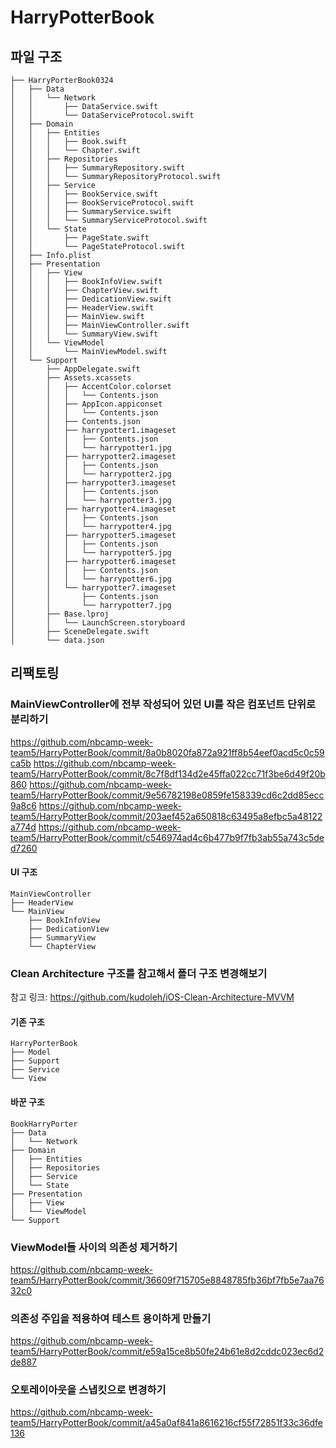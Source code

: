 # HarryPotterBook

## 파일 구조
```
├── HarryPorterBook0324
│   ├── Data
│   │   └── Network
│   │       ├── DataService.swift
│   │       └── DataServiceProtocol.swift
│   ├── Domain
│   │   ├── Entities
│   │   │   ├── Book.swift
│   │   │   └── Chapter.swift
│   │   ├── Repositories
│   │   │   ├── SummaryRepository.swift
│   │   │   └── SummaryRepositoryProtocol.swift
│   │   ├── Service
│   │   │   ├── BookService.swift
│   │   │   ├── BookServiceProtocol.swift
│   │   │   ├── SummaryService.swift
│   │   │   └── SummaryServiceProtocol.swift
│   │   └── State
│   │       ├── PageState.swift
│   │       └── PageStateProtocol.swift
│   ├── Info.plist
│   ├── Presentation
│   │   ├── View
│   │   │   ├── BookInfoView.swift
│   │   │   ├── ChapterView.swift
│   │   │   ├── DedicationView.swift
│   │   │   ├── HeaderView.swift
│   │   │   ├── MainView.swift
│   │   │   ├── MainViewController.swift
│   │   │   └── SummaryView.swift
│   │   └── ViewModel
│   │       └── MainViewModel.swift
│   └── Support
│       ├── AppDelegate.swift
│       ├── Assets.xcassets
│       │   ├── AccentColor.colorset
│       │   │   └── Contents.json
│       │   ├── AppIcon.appiconset
│       │   │   └── Contents.json
│       │   ├── Contents.json
│       │   ├── harrypotter1.imageset
│       │   │   ├── Contents.json
│       │   │   └── harrypotter1.jpg
│       │   ├── harrypotter2.imageset
│       │   │   ├── Contents.json
│       │   │   └── harrypotter2.jpg
│       │   ├── harrypotter3.imageset
│       │   │   ├── Contents.json
│       │   │   └── harrypotter3.jpg
│       │   ├── harrypotter4.imageset
│       │   │   ├── Contents.json
│       │   │   └── harrypotter4.jpg
│       │   ├── harrypotter5.imageset
│       │   │   ├── Contents.json
│       │   │   └── harrypotter5.jpg
│       │   ├── harrypotter6.imageset
│       │   │   ├── Contents.json
│       │   │   └── harrypotter6.jpg
│       │   └── harrypotter7.imageset
│       │       ├── Contents.json
│       │       └── harrypotter7.jpg
│       ├── Base.lproj
│       │   └── LaunchScreen.storyboard
│       ├── SceneDelegate.swift
│       └── data.json
```

## 리팩토링 

### MainViewController에 전부 작성되어 있던 UI를 작은 컴포넌트 단위로 분리하기
https://github.com/nbcamp-week-team5/HarryPotterBook/commit/8a0b8020fa872a921ff8b54eef0acd5c0c59ca5b
https://github.com/nbcamp-week-team5/HarryPotterBook/commit/8c7f8df134d2e45ffa022cc71f3be6d49f20b860
https://github.com/nbcamp-week-team5/HarryPotterBook/commit/9e56782198e0859fe158339cd6c2dd85ecc9a8c6
https://github.com/nbcamp-week-team5/HarryPotterBook/commit/203aef452a650818c63495a8efbc5a48122a774d
https://github.com/nbcamp-week-team5/HarryPotterBook/commit/c546974ad4c6b477b9f7fb3ab55a743c5ded7260

#### UI 구조
```
MainViewController
├── HeaderView
└── MainView
    ├── BookInfoView
    ├── DedicationView
    ├── SummaryView
    └── ChapterView
```

### Clean Architecture 구조를 참고해서 폴더 구조 변경해보기
참고 링크: https://github.com/kudoleh/iOS-Clean-Architecture-MVVM

#### 기존 구조 
```
HarryPorterBook
├── Model
├── Support
├── Service
└── View
```

#### 바꾼 구조 
```
BookHarryPorter
├── Data
│   └── Network
├── Domain
│   ├── Entities
│   ├── Repositories
│   ├── Service
│   └── State
├── Presentation
│   ├── View
│   └── ViewModel
└── Support
```

### ViewModel들 사이의 의존성 제거하기 
https://github.com/nbcamp-week-team5/HarryPotterBook/commit/36609f715705e8848785fb36bf7fb5e7aa7632c0

### 의존성 주입을 적용하여 테스트 용이하게 만들기
https://github.com/nbcamp-week-team5/HarryPotterBook/commit/e59a15ce8b50fe24b61e8d2cddc023ec6d2de887

### 오토레이아웃을 스냅킷으로 변경하기
https://github.com/nbcamp-week-team5/HarryPotterBook/commit/a45a0af841a8616216cf55f72851f33c36dfe136
